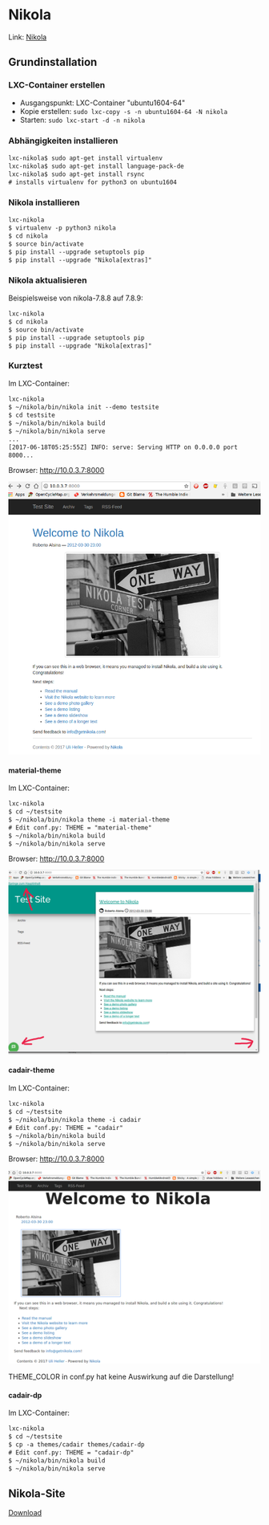 Nikola
======

Link: [Nikola](https://getnikola.com/)

Grundinstallation
-----------------

### LXC-Container erstellen

* Ausgangspunkt: LXC-Container "ubuntu1604-64"
* Kopie erstellen: `sudo lxc-copy -s -n ubuntu1604-64 -N nikola`
* Starten: `sudo lxc-start -d -n nikola`

### Abhängigkeiten installieren

```
lxc-nikola$ sudo apt-get install virtualenv
lxc-nikola$ sudo apt-get install language-pack-de
lxc-nikola$ sudo apt-get install rsync
# installs virtualenv for python3 on ubuntu1604
```

### Nikola installieren

```
lxc-nikola
$ virtualenv -p python3 nikola
$ cd nikola
$ source bin/activate
$ pip install --upgrade setuptools pip
$ pip install --upgrade "Nikola[extras]"
```

### Nikola aktualisieren

Beispielsweise von nikola-7.8.8 auf 7.8.9:

```
lxc-nikola
$ cd nikola
$ source bin/activate
$ pip install --upgrade setuptools pip
$ pip install --upgrade "Nikola[extras]"
```

### Kurztest

Im LXC-Container:

```
lxc-nikola
$ ~/nikola/bin/nikola init --demo testsite
$ cd testsite
$ ~/nikola/bin/nikola build
$ ~/nikola/bin/nikola serve
...
[2017-06-18T05:25:55Z] INFO: serve: Serving HTTP on 0.0.0.0 port 8000...
```

Browser: http://10.0.3.7:8000

![nikola demo site](images/nikola-demo-site.png)

#### material-theme

Im LXC-Container:

```
lxc-nikola
$ cd ~/testsite
$ ~/nikola/bin/nikola theme -i material-theme
# Edit conf.py: THEME = "material-theme"
$ ~/nikola/bin/nikola build
$ ~/nikola/bin/nikola serve
```

Browser: http://10.0.3.7:8000

![nikola material-theme](images/nikola-material-theme.png)

#### cadair-theme

Im LXC-Container:

```
lxc-nikola
$ cd ~/testsite
$ ~/nikola/bin/nikola theme -i cadair
# Edit conf.py: THEME = "cadair"
$ ~/nikola/bin/nikola build
$ ~/nikola/bin/nikola serve
```

Browser: http://10.0.3.7:8000

![nikola cadair](images/nikola-cadair-theme.png)

THEME_COLOR in conf.py hat keine Auswirkung auf die Darstellung!

#### cadair-dp

Im LXC-Container:

```
lxc-nikola
$ cd ~/testsite
$ cp -a themes/cadair themes/cadair-dp
# Edit conf.py: THEME = "cadair-dp"
$ ~/nikola/bin/nikola build
$ ~/nikola/bin/nikola serve
```

Nikola-Site
-----------

[Download](https://github.com/getnikola/nikola-site/archive/master.zip)
